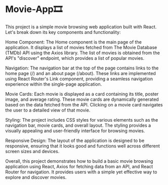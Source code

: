# Movie-App🎞️
This project is a simple movie browsing web application built with React. Let's break down its key components and functionality:

Home Component: The Home component is the main page of the application. It displays a list of movies fetched from The Movie Database (TMDb) API using the Axios library. The list of movies is obtained from the API's "discover" endpoint, which provides a list of popular movies.

Navigation: The navigation bar at the top of the page contains links to the home page (/) and an about page (/about). These links are implemented using React Router's Link component, providing a seamless navigation experience within the single-page application.

Movie Cards: Each movie is displayed as a card containing its title, poster image, and average rating. These movie cards are dynamically generated based on the data fetched from the API. Clicking on a movie card navigates the user to a detailed view of that movie.

Styling: The project includes CSS styles for various elements such as the navigation bar, movie cards, and overall layout. The styling provides a visually appealing and user-friendly interface for browsing movies.

Responsive Design: The layout of the application is designed to be responsive, ensuring that it looks good and functions well across different screen sizes and devices.

Overall, this project demonstrates how to build a basic movie browsing application using React, Axios for fetching data from an API, and React Router for navigation. It provides users with a simple yet effective way to explore and discover movies.
